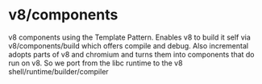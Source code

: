 # v8/components
v8 components using the Template Pattern. Enables v8 to build it self via v8/components/build which offers compile and debug.
Also incremental adopts parts of v8 and chromium and turns them into components that do run on v8. So we port from the libc
runtime to the v8 shell/runtime/builder/compiler
